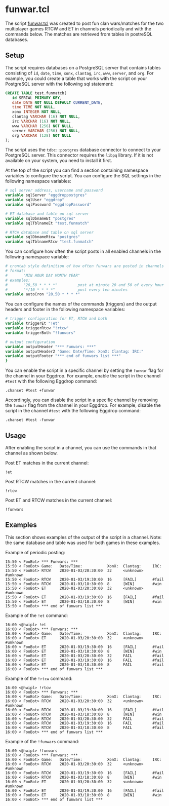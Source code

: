 # funwar.tcl

The script [funwar.tcl](funwar.tcl) was created to post fun clan wars/matches
for the two multiplayer games RTCW and ET in channels periodically and with the
commands below. The matches are retrieved from tables in postreSQL databases.

## Setup

The script requires databases on a PostgreSQL server that contains tables
consisting of `id`, `date`, `time`, `xonx`, `clantag`, `irc`, `www`, `server`,
and `org`. For example, you could create a table that works with the script on
your PostgreSQL server with the following sql statement:

```sql
CREATE TABLE test.funmatch(
   id SERIAL PRIMARY KEY,
   date DATE NOT NULL DEFAULT CURRENT_DATE,
   time TIME NOT NULL,
   xonx INTEGER NOT NULL,
   clantag VARCHAR (16) NOT NULL,
   irc VARCHAR (16) NOT NULL,
   www VARCHAR (256) NOT NULL,
   server VARCHAR (256) NOT NULL,
   org VARCHAR (128) NOT NULL
);
```

The script uses the `tdbc::postgres` database connector to connect to your
PostgreSQL server. This connector requires the `libpq` library. If it is not
available on your system, you need to install it first.

At the top of the script you can find a section containing namespace variables
to configure the script. You can configure the SQL settings in the following
namespace variables:

```tcl
# sql server address, username and password
variable sqlServer "eggdroppostgres"
variable sqlUser "eggdrop"
variable sqlPassword "eggdropPassword"

# ET database and table on sql server
variable sqlDbnameEt "postgres"
variable sqlTblnameEt "test.funmatch"

# RTCW database and table on sql server
variable sqlDbnameRtcw "postgres"
variable sqlTblnameRtcw "test.funmatch"
```

You can configure how often the script posts in all enabled channels in the
following namespace variable:

```tcl
# crontab style definition of how often funwars are posted in channels
# format:
#       "MIN HOUR DAY MONTH YEAR"
# examples:
#       "20,50 * * * *"         post at minute 20 and 50 of every hour
#       "*/10 * * * *"          post every ten minutes
variable autoCron "20,50 * * * *"
```

You can configure the names of the commands (triggers) and the output headers
and footer in the following namespace variables:

```tcl
# trigger configuration for ET, RTCW and both
variable triggerEt "!et"
variable triggerRtcw "!rtcw"
variable triggerBoth "!funwars"

# output configuration
variable outputHeader "*** Funwars: ***"
variable outputHeader2 "Game: Date/Time: XonX: Clantag: IRC:"
variable outputFooter "*** end of funwars list ***"
}
```

You can enable the script in a specific channel by setting the `funwar` flag
for the channel in your Eggdrop. For example, enable the script in the channel
`#test` with the following Eggdrop command:

```
.chanset #test +funwar
```

Accordingly, you can disable the script in a specific channel by removing the
`funwar` flag from the channel in your Eggdrop. For example, disable the script
in the channel `#test` with the following Eggdrop command:

```
.chanset #test -funwar
```

## Usage

After enabling the script in a channel, you can use the commands in that
channel as shown below.

Post ET matches in the current channel:

```
!et
```

Post RTCW matches in the current channel:

```
!rtcw
```

Post ET and RTCW matches in the current channel:

```
!funwars
```

## Examples

This section shows examples of the output of the script in a channel. Note: the
same database and table was used for both games in these examples.

Example of periodic posting:

```
15:50 < FooBot> *** Funwars: ***
15:50 < FooBot> Game:   Date/Time:           XonX:  Clantag:     IRC:
15:50 < FooBot> RTCW    2020-01-03/20:30:00  32     <unknown>    #unknown
15:50 < FooBot> RTCW    2020-01-03/19:30:00  16     [FAIL]       #fail
15:50 < FooBot> RTCW    2020-01-03/18:30:00  8      [WIN]        #win
15:50 < FooBot> ET      2020-01-03/20:30:00  32     <unknown>    #unknown
15:50 < FooBot> ET      2020-01-03/19:30:00  16     [FAIL]       #fail
15:50 < FooBot> ET      2020-01-03/18:30:00  8      [WIN]        #win
15:50 < FooBot> *** end of funwars list ***
```

Example of the `!et` command:

```
16:00 <@hwipl> !et
16:00 < FooBot> *** Funwars: ***
16:00 < FooBot> Game:   Date/Time:           XonX:  Clantag:     IRC:
16:00 < FooBot> ET      2020-01-03/20:30:00  32     <unknown>    #unknown
16:00 < FooBot> ET      2020-01-03/19:30:00  16     [FAIL]       #fail
16:00 < FooBot> ET      2020-01-03/18:30:00  8      [WIN]        #win
16:00 < FooBot> ET      2020-01-03/20:30:00  32     FAIL         #fail
16:00 < FooBot> ET      2020-01-03/19:30:00  16     FAIL         #fail
16:00 < FooBot> ET      2020-01-03/18:30:00  8      FAIL         #fail
16:00 < FooBot> *** end of funwars list ***
```

Example of the `!rtcw` command:

```
16:00 <@hwipl> !rtcw
16:00 < FooBot> *** Funwars: ***
16:00 < FooBot> Game:   Date/Time:           XonX:  Clantag:     IRC:
16:00 < FooBot> RTCW    2020-01-03/20:30:00  32     <unknown>    #unknown
16:00 < FooBot> RTCW    2020-01-03/19:30:00  16     [FAIL]       #fail
16:00 < FooBot> RTCW    2020-01-03/18:30:00  8      [WIN]        #win
16:00 < FooBot> RTCW    2020-01-03/20:30:00  32     FAIL         #fail
16:00 < FooBot> RTCW    2020-01-03/19:30:00  16     FAIL         #fail
16:00 < FooBot> RTCW    2020-01-03/18:30:00  8      FAIL         #fail
16:00 < FooBot> *** end of funwars list ***
```

Example of the `!funwars` command:

```
16:00 <@hwipl> !funwars
16:00 < FooBot> *** Funwars: ***
16:00 < FooBot> Game:   Date/Time:           XonX:  Clantag:     IRC:
16:00 < FooBot> RTCW    2020-01-03/20:30:00  32     <unknown>    #unknown
16:00 < FooBot> RTCW    2020-01-03/19:30:00  16     [FAIL]       #fail
16:00 < FooBot> RTCW    2020-01-03/18:30:00  8      [WIN]        #win
16:00 < FooBot> ET      2020-01-03/20:30:00  32     <unknown>    #unknown
16:00 < FooBot> ET      2020-01-03/19:30:00  16     [FAIL]       #fail
16:00 < FooBot> ET      2020-01-03/18:30:00  8      [WIN]        #win
16:00 < FooBot> *** end of funwars list ***
```
